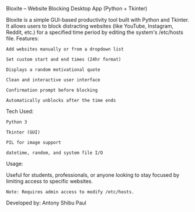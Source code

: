 Bloxite – Website Blocking Desktop App (Python + Tkinter)

Bloxite is a simple GUI-based productivity tool built with Python and Tkinter. It allows users to block distracting websites (like YouTube, Instagram, Reddit, etc.) for a specified time period by editing the system's /etc/hosts file.
Features:

    Add websites manually or from a dropdown list

    Set custom start and end times (24hr format)

    Displays a random motivational quote

    Clean and interactive user interface

    Confirmation prompt before blocking

    Automatically unblocks after the time ends

Tech Used:

    Python 3

    Tkinter (GUI)

    PIL for image support

    datetime, random, and system file I/O

Usage:

Useful for students, professionals, or anyone looking to stay focused by limiting access to specific websites.

    Note: Requires admin access to modify /etc/hosts.

Developed by: Antony Shibu Paul
